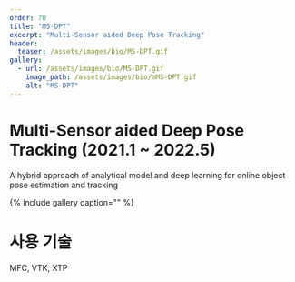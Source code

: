 ```yaml
---
order: 70
title: "MS-DPT"
excerpt: "Multi-Sensor aided Deep Pose Tracking"
header:
  teaser: /assets/images/bio/MS-DPT.gif
gallery:
  - url: /assets/images/bio/MS-DPT.gif
    image_path: /assets/images/bio/mMS-DPT.gif
    alt: "MS-DPT"
---
```


# Multi-Sensor aided Deep Pose Tracking (2021.1 ~ 2022.5)
A hybrid approach of analytical model and deep learning for online object pose estimation and tracking

{% include gallery caption="" %}

# 사용 기술
MFC, VTK, XTP